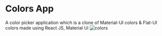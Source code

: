 # Colors App
A color picker application which is a clone of Material-UI colors & Flat-UI colors made using React JS, Material Ui
![colors](https://user-images.githubusercontent.com/86461976/150666955-4713a643-ffa2-41f5-88fe-c39fe89a7f16.png)
